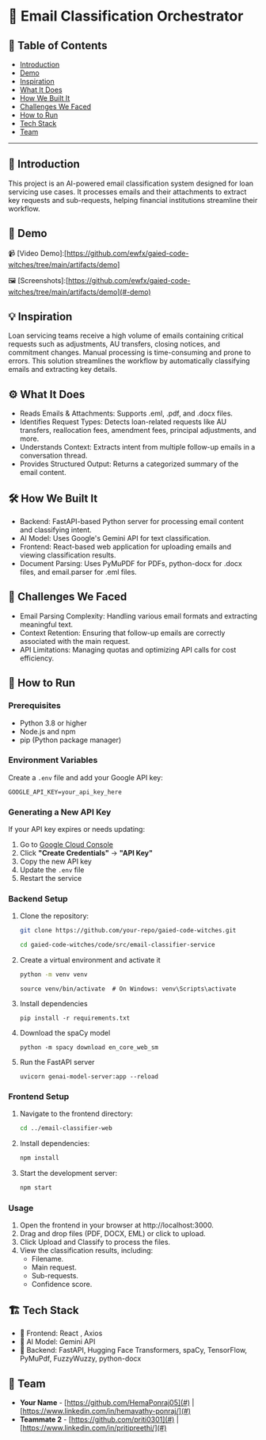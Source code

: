 # 🚀 Email Classification Orchestrator

## 📌 Table of Contents
- [Introduction](#introduction)
- [Demo](#demo)
- [Inspiration](#inspiration)
- [What It Does](#what-it-does)
- [How We Built It](#how-we-built-it)
- [Challenges We Faced](#challenges-we-faced)
- [How to Run](#how-to-run)
- [Tech Stack](#tech-stack)
- [Team](#team)

---

## 🎯 Introduction
This project is an AI-powered email classification system designed for loan servicing use cases. It processes emails and their attachments to extract key requests and sub-requests, helping financial institutions streamline their workflow.
## 🎥 Demo
📹 [Video Demo]:[https://github.com/ewfx/gaied-code-witches/tree/main/artifacts/demo]

🖼️ [Screenshots]:[https://github.com/ewfx/gaied-code-witches/tree/main/artifacts/demo](#-demo)

## 💡 Inspiration
Loan servicing teams receive a high volume of emails containing critical requests such as adjustments, AU transfers, closing notices, and commitment changes. Manual processing is time-consuming and prone to errors. This solution streamlines the workflow by automatically classifying emails and extracting key details.
## ⚙️ What It Does
- Reads Emails & Attachments: Supports .eml, .pdf, and .docx files.
- Identifies Request Types: Detects loan-related requests like AU transfers, reallocation fees, amendment fees, principal adjustments, and more.
- Understands Context: Extracts intent from multiple follow-up emails in a conversation thread.
- Provides Structured Output: Returns a categorized summary of the email content.

## 🛠️ How We Built It
- Backend: FastAPI-based Python server for processing email content and classifying intent.
- AI Model: Uses Google's Gemini API for text classification.
- Frontend: React-based web application for uploading emails and viewing classification results.
- Document Parsing: Uses PyMuPDF for PDFs, python-docx for .docx files, and email.parser for .eml files.

## 🚧 Challenges We Faced
- Email Parsing Complexity: Handling various email formats and extracting meaningful text.
- Context Retention: Ensuring that follow-up emails are correctly associated with the main request.
- API Limitations: Managing quotas and optimizing API calls for cost efficiency.

## 🏃 How to Run

### Prerequisites
- Python 3.8 or higher
- Node.js and npm
- pip (Python package manager)

### Environment Variables
Create a `.env` file and add your Google API key:
```plaintext
GOOGLE_API_KEY=your_api_key_here
```

### Generating a New API Key
If your API key expires or needs updating:
1. Go to [Google Cloud Console](https://console.cloud.google.com/apis/credentials)
2. Click **"Create Credentials"** → **"API Key"**
3. Copy the new API key
4. Update the `.env` file
5. Restart the service

### Backend Setup
1. Clone the repository:
   ```bash
   git clone https://github.com/your-repo/gaied-code-witches.git
   ```
   ```sh 
   cd gaied-code-witches/code/src/email-classifier-service
   ```
2. Create a virtual environment and activate it
   ```sh 
   python -m venv venv 
   ```
   ```shell
   source venv/bin/activate  # On Windows: venv\Scripts\activate
   ```
3. Install dependencies
   ```shell
   pip install -r requirements.txt
   ```
4. Download the spaCy model
   ```shell
   python -m spacy download en_core_web_sm
   ```
5. Run the FastAPI server
   ```shell
   uvicorn genai-model-server:app --reload
   ```

### Frontend Setup
1. Navigate to the frontend directory:
   ``` bash
   cd ../email-classifier-web
   ```
2. Install dependencies:
   ```bash 
   npm install
   ```
3. Start the development server:
   ``` bash 
   npm start
   ```

### Usage
1. Open the frontend in your browser at http://localhost:3000.
2. Drag and drop files (PDF, DOCX, EML) or click to upload.
3. Click Upload and Classify to process the files.
4. View the classification results, including:
   - Filename.
   - Main request.
   - Sub-requests.
   - Confidence score.

## 🏗️ Tech Stack
- 🔹 Frontend: React , Axios
- 🔹 AI Model: Gemini API
- 🔹 Backend: FastAPI, Hugging Face Transformers, spaCy, TensorFlow, PyMuPdf, FuzzyWuzzy, python-docx

## 👥 Team
- **Your Name** - [https://github.com/HemaPonraj05](#) | [https://www.linkedin.com/in/hemavathy-ponraj/](#)
- **Teammate 2** - [https://github.com/priti0301](#) | [https://www.linkedin.com/in/pritipreethi/](#)
